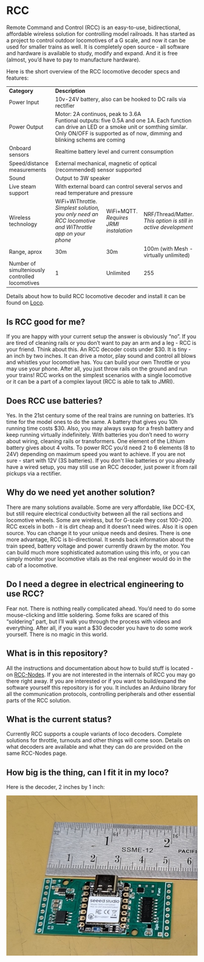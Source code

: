 # RCC

Remote Command and Control (RCC) is an easy-to-use, bidirectional, affordable wireless solution for controlling model railroads. It has started as a project to control outdoor locomotives of a G scale, and now it can be used for smaller trains as well. It is completely open source - all software and hardware is available to study, modify and expand. And it is free (almost, you’d have to pay to manufacture hardware).



Here is the short overview of the RCC locomotive decoder specs and features:
<table>
  <tr><td><b>Category</b></td><td colspan="3"><b>Description</b></td></tr>
  <tr><td>Power Input</td><td colspan="3">10v-24V battery, also can be hooked to DC rails via rectifier</td></tr>
  <tr><td>Power Output</td><td colspan="3">Motor: 2A continuos, peak to 3.6A <br>Funtional outputs: five 0.5A and one 1A. Each function can drive an LED or a smoke unit or somthing similar. Only ON/OFF is supported as of now, dimming and blinking schems are coming</td></tr>
  <tr><td>Onboard sensors</td><td colspan="3">Realtime battery level and current consumption</td></tr>
  <tr><td>Speed/distance measurements</td><td colspan="3">External mechanical, magnetic of optical (recommended) sensor supported</td></tr>
  <tr><td>Sound</td><td colspan="3">Output to 3W speaker</td></tr>
  <tr><td>Live steam support</td><td colspan="3">With external board can control several servos and read temperature and pressure</td></tr>
  <tr><td>Wireless technology</td><td>WiFi+WiThrottle. <br><i>Simplest solution, you only need an RCC locomotive and WiThrottle app on your phone</i></td><td>WiFi+MQTT. <br><i>Requires JRMI instalation</i></td><td>NRF/Thread/Matter. <br><i>This option is still in active development</i></td></tr>
  <tr><td>Range, aprox</td><td>30m</td><td>30m</td><td>100m (with Mesh - virtually unlimited)</td></tr>
  <tr><td>Number of simulteniously controlled locomotives</td><td>1</td><td>Unlimited</td><td>255</td></tr>
</table>


Details about how to build RCC locomotive decoder and install it can be found on [Loco](https://github.com/vova-tymosh/RCC-Nodes/tree/main/Loco).



## Is RCC good for me?
If you are happy with your current setup the answer is obviously “no”. If you are tired of cleaning rails or you don’t want to pay an arm and a leg - RCC is your friend. Think about this. An RCC decoder costs under $30. It is tiny - an inch by two inches. It can drive a motor, play sound and control all blows and whistles your locomotive has. You can build your own Throttle or you may use your phone. After all, you just throw rails on the ground and run your trains! RCC works on the simplest scenarios with a single locomotive or it can be a part of a complex layout (RCC is able to talk to JMRI).


## Does RCC use batteries?
Yes. In the 21st century some of the real trains are running on batteries. It’s time for the model ones to do the same. A battery that gives you 10h running time costs $30. Also, you may always swap for a fresh battery and keep running virtually indefinitely. With batteries you don’t need to worry about wiring, cleaning rails or transformers. One element of the Lithium battery gives about 4 volts. To power RCC you’d need 2 to 6 elements (8 to 24V) depending on maximum speed you want to achieve. If you are not sure - start with 12V (3S batteries).
If you don't like batteries or you already have a wired setup, you may still use an RCC decoder, just power it from rail pickups via a rectifier.


## Why do we need yet another solution?
There are many solutions available. Some are very affordable, like DCC-EX, but still require electrical conductivity between all the rail sections and locomotive wheels. Some are wireless, but for G-scale they cost $100-$200. RCC excels in both - it is dirt cheap and it doesn’t need wires. Also it is open source. You can change it to your unique needs and desires.
There is one more advantage, RCC is bi-directional. It sends back information about the train speed, battery voltage and power currently drawn by the motor. You can build much more sophisticated automation using this info, or you can simply monitor your locomotive vitals as the real engineer would do in the cab of a locomotive. 


## Do I need a degree in electrical engineering to use RCC?
Fear not. There is nothing really complicated ahead. You’d need to do some mouse-clicking and little soldering. Some folks are scared of this “soldering” part, but I’ll walk you through the process with videos and everything. After all, if you want a $30 decoder you have to do some work yourself. There is no magic in this world.


## What is in this repository?
All the instructions and documentation about how to build stuff is located - on [RCC-Nodes](https://github.com/vova-tymosh/RCC-Nodes). If you are not interested in the internals of RCC you may go there right away. If you are interested or if you want to build/expand the software yourself this repository is for you. It includes an Arduino library for all the communication protocols, controlling peripherals and other essential parts of the RCC solution.  


## What is the current status?
Currently RCC supports a couple variants of loco decoders. Complete solutions for throttle, turnouts and other things will come soon. Details on what decoders are available and what they can do are provided on the same RCC-Nodes page.

## How big is the thing, can I fit it in my loco?
Here is the decoder, 2 inches by 1 inch:

![decoder](decoder.jpg)
